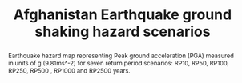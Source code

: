 ---
schema: rdl
title: Afghanistan Earthquake ground shaking hazard scenarios
organization: GFDRR
filename: hzd-afg-eq
resources:
  - name: Afghanistan Earthquake ground shaking hazard scenarios
    aggregation_type: Grid
    format:
      - geotiff
    h-res: 1 km
    epsg: 32642 (WGS84 UTM42N)
    url: >-
      https://rdl-jkan-datasets.s3-ap-southeast-2.amazonaws.com/hazard/hzd-afg-eq.zip
category:
  - Hazard
abstract: >-
  Earthquake hazard map representing Peak ground acceleration (PGA) measured in
  units of g (9.81ms^-2) for seven return period scenarios: RP10, RP50, RP100,
  RP250, RP500 , RP1000 and RP2500 years. 
notes: ''
source: AF-MHRA
model_date: '2016'
version: '1'
purpose: >-
  These maps have been derived on a nation-wide scale for the purpose of
  identifying high risk- areas on the district and provincial scale, from which
  decisions can be made on allocating efforts for more detailed site specific
  hazard and risk analysis. Use of this information on smaller scales should be
  applied with care. Importantly for on a local scale, it is often the case that
  more detailed case history and hazard information is required to perform such
  hazard and risk modelling, particularly where applied to dimension mitigation
  structures or strategies.
project: Afghanistan Multi-Hazard Risk Assessment (MHRA)
biblio_title: World Bank (2018) - Afghanistan Multi-Hazard Risk Assessment
biblio_url: 'https://www.gfdrr.org/sites/default/files/publication/Afghanistan_MHRA.pdf'
geo_coverage:
  - AFG
license: 'https://creativecommons.org/licenses/by-sa/4.0/'
maintainer: GFDRR
maintainer_email: contact@riskdatalibrary.org
hazard_type:
  - EQ
analysis_type: Probabilistic
geo_area: ''
time_start: ''
time_end: ''
time_span: ''
time_year: ''
calculation_method: Simulated
frequency_type:
  - Return Period
return_period: '10, 50, 100, 250, 500, 1000, 2500 years'
occurrence_time_start: '800'
occurrence_time_end: '2001'
occurrence_time_span: '1200'
description: ''
process_type:
  - QGM
imt:
  - PGA_m/s2
data_uncertainty: ''
---